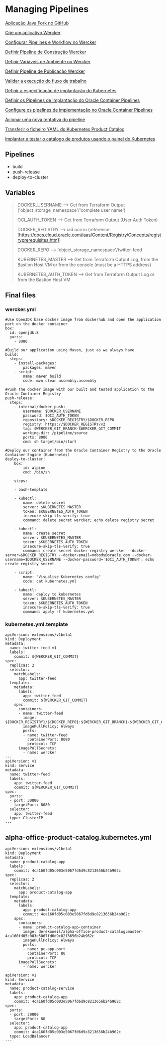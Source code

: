 # Managing Pipelines

[Aplicação Java Fork no GitHub](https://www.manula.com/manuals/hoshikawa-cristiano/devops-containers/1/pt/topic/passo-1-aplicacao-java-fork-no-github)

[Crie um aplicativo Wercker](https://www.manula.com/manuals/hoshikawa-cristiano/devops-containers/1/pt/topic/passo-3-crie-um-aplicativo-wercker)

[Configurar Pipelines e Workflow no Wercker](https://www.manula.com/manuals/hoshikawa-cristiano/devops-containers/1/pt/topic/passo-4-configurar-pipelines-e-workflow-no-wercker)

[Definir Pipeline de Construção Wercker](https://www.manula.com/manuals/hoshikawa-cristiano/devops-containers/1/pt/topic/passo-5-definir-pipeline-de-construcao-wercker)

[Definir Variáveis de Ambiente no Wercker](https://www.manula.com/manuals/hoshikawa-cristiano/devops-containers/1/pt/topic/passo-6-definir-variaveis-de-ambiente-no-wercker)

[Definir Pipeline de Publicação Wercker](https://www.manula.com/manuals/hoshikawa-cristiano/devops-containers/1/pt/topic/passo-7-definir-pipeline-de-publicacao-wercker)

[Validar a execução do fluxo de trabalho](https://www.manula.com/manuals/hoshikawa-cristiano/devops-containers/1/pt/topic/etapa-8-validar-a-execucao-do-fluxo-de-trabalho)

[Definir a especificação de implantação do Kubernetes](https://www.manula.com/manuals/hoshikawa-cristiano/devops-containers/1/pt/topic/passo-9-definir-a-especificacao-de-implantacao-do-kubernetes)

[Definir os Pipelines de Implantação do Oracle Container Pipelines](https://www.manula.com/manuals/hoshikawa-cristiano/devops-containers/1/pt/topic/passo-10-definir-os-pipelines-de-implantacao-do-wercker)

[Configure os pipelines de implementação no Oracle Container Pipelines](https://www.manula.com/manuals/hoshikawa-cristiano/devops-containers/1/pt/topic/passo-11-configure-os-pipelines-de-implementacao-no-wercker)

[Acionar uma nova tentativa do pipeline](https://www.manula.com/manuals/hoshikawa-cristiano/devops-containers/1/pt/topic/passo-13-acionar-uma-nova-tentativa-do-pipeline)

[Transferir o ficheiro YAML do Kubernetes Product Catalog](https://www.manula.com/manuals/hoshikawa-cristiano/devops-containers/1/pt/topic/passo-14-validar-a-implantacao)

[Implantar e testar o catálogo de produtos usando o painel do Kubernetes](https://www.manula.com/manuals/hoshikawa-cristiano/devops-containers/1/pt/topic/passo-16-implantar-e-testar-o-catalogo-de-produtos-usando-o-painel-do-kubernetes)

## Pipelines

* build
* push-release
* deploy-to-cluster

## Variables

>
> DOCKER_USERNAME --> Get from Terraform Output ('object_storage_namespace'/'complete user name')
>
> OCI_AUTH_TOKEN --> Get from Terraform Output (User Auth Token)
>
> DOCKER_REGISTRY --> iad.ocir.io (reference: [https://docs.cloud.oracle.com/iaas/Content/Registry/Concepts/registryprerequisites.htm])
> 
> DOCKER_REPO --> 'object_storage_namespace'/twitter-feed
> 
> KUBERNETES_MASTER --> Get from Terraform Output Log, from the Bastion Host VM or from the console (must be a HTTPS address)
> 
> KUBERNETES_AUTH_TOKEN --> Get from Terraform Output Log or from the Bastion Host VM
>

## Final files

### wercker.yml

    #Use OpenJDK base docker image from dockerhub and open the application port on the docker container
    box:
      id: openjdk:8
      ports:
        - 8080

    #Build our application using Maven, just as we always have
    build:
      steps:
        - install-packages:
            packages: maven
        - script:
            name: maven build
            code: mvn clean assembly:assembly

    #Push the docker image with our built and tested application to the Oracle Container Registry
    push-release:
      steps:
        - internal/docker-push:
            username: $DOCKER_USERNAME
            password: $OCI_AUTH_TOKEN
            repository: $DOCKER_REGISTRY/$DOCKER_REPO
            registry: https://$DOCKER_REGISTRY/v2
            tag: $WERCKER_GIT_BRANCH-$WERCKER_GIT_COMMIT
            working-dir: /pipeline/source
            ports: 8080
            cmd: sh target/bin/start

    #Deploy our container from the Oracle Container Registry to the Oracle Container Engine (Kubernetes)
    deploy-to-cluster:
        box:
            id: alpine
            cmd: /bin/sh

        steps:

        - bash-template

        - kubectl:
            name: delete secret
            server: $KUBERNETES_MASTER
            token: $KUBERNETES_AUTH_TOKEN
            insecure-skip-tls-verify: true
            command: delete secret wercker; echo delete registry secret

        - kubectl:
            name: create secret
            server: $KUBERNETES_MASTER
            token: $KUBERNETES_AUTH_TOKEN
            insecure-skip-tls-verify: true
            command: create secret docker-registry wercker --docker-server=$DOCKER_REGISTRY --docker-email=nobody@oracle.com --docker-username=$DOCKER_USERNAME --docker-password='$OCI_AUTH_TOKEN'; echo create registry secret

        - script:
            name: "Visualise Kubernetes config"
            code: cat kubernetes.yml

        - kubectl:
            name: deploy to kubernetes
            server: $KUBERNETES_MASTER
            token: $KUBERNETES_AUTH_TOKEN
            insecure-skip-tls-verify: true
            command: apply -f kubernetes.yml

### kubernetes.yml.template

    apiVersion: extensions/v1beta1
    kind: Deployment
    metadata:
      name: twitter-feed-v1
      labels:
        commit: ${WERCKER_GIT_COMMIT}
    spec:
      replicas: 2
      selector:
        matchLabels:
          app: twitter-feed
      template:
        metadata:
          labels:
            app: twitter-feed
            commit: ${WERCKER_GIT_COMMIT}
        spec:
          containers:
          - name: twitter-feed
            image: ${DOCKER_REGISTRY}/${DOCKER_REPO}:${WERCKER_GIT_BRANCH}-${WERCKER_GIT_COMMIT}
            imagePullPolicy: Always
            ports:
            - name: twitter-feed
              containerPort: 8080
              protocol: TCP
          imagePullSecrets:
            - name: wercker
    ---
    apiVersion: v1
    kind: Service
    metadata:
      name: twitter-feed
      labels:
        app: twitter-feed
        commit: ${WERCKER_GIT_COMMIT}
    spec:
      ports:
      - port: 30000
        targetPort: 8080
      selector:
        app: twitter-feed
      type: ClusterIP
    ---

## alpha-office-product-catalog.kubernetes.yml

    apiVersion: extensions/v1beta1
    kind: Deployment
    metadata:
      name: product-catalog-app
      labels:
        commit: 4ca160fd05c003e5067fd6d9c8213656b24b962c
    spec:
      replicas: 2
      selector:
        matchLabels:
          app: product-catalog-app
      template:
        metadata:
          labels:
            app: product-catalog-app
            commit: 4ca160fd05c003e5067fd6d9c8213656b24b962c
        spec:
          containers:
          - name: product-catalog-app-container
            image: derekoneil/alpha-office-product-catalog:master-4ca160fd05c003e5067fd6d9c8213656b24b962c
            imagePullPolicy: Always
            ports:
            - name: pc-app-port
              containerPort: 80
              protocol: TCP
          imagePullSecrets:
            - name: wercker
    ---
    apiVersion: v1
    kind: Service
    metadata:
      name: product-catalog-service
      labels:
        app: product-catalog-app
        commit: 4ca160fd05c003e5067fd6d9c8213656b24b962c
    spec:
      ports:
      - port: 30000
        targetPort: 80
      selector:
        app: product-catalog-app
        commit: 4ca160fd05c003e5067fd6d9c8213656b24b962c
      type: LoadBalancer
    ---
